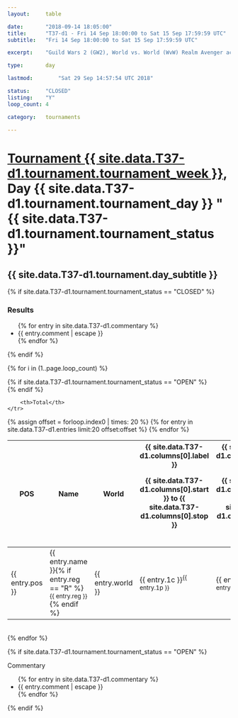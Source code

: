 ```yaml
---
layout: 	table

date: 		"2018-09-14 18:05:00"
title: 		"T37-d1 - Fri 14 Sep 18:00:00 to Sat 15 Sep 17:59:59 UTC"
subtitle: 	"Fri 14 Sep 18:00:00 to Sat 15 Sep 17:59:59 UTC"

excerpt:    "Guild Wars 2 (GW2), World vs. World (WvW) Realm Avenger achivement Tournament. \"Every Kill Counts\""

type:       day

lastmod: 		"Sat 29 Sep 14:57:54 UTC 2018"

status:     "CLOSED"
listing:    "Y"
loop_count: 4

category: 	tournaments

---
```

<div class="table_header">
    <h1><a href="{{ site.data.T37-d1.tournament.week_url }}">Tournament {{ site.data.T37-d1.tournament.tournament_week }}</a>, Day {{ site.data.T37-d1.tournament.tournament_day }} "{{ site.data.T37-d1.tournament.tournament_status }}"</h1>
    <h2>{{ site.data.T37-d1.tournament.day_subtitle }}</h2> 
</div>

{% if site.data.T37-d1.tournament.tournament_status == "CLOSED" %} 
<div class="commentary">
  <h3>Results</h3>
  <ul>
    {% for entry in site.data.T37-d1.commentary %}
    <li class="commentary_list">{{ entry.comment | escape }}</li>
    {% endfor %}
  </ul>
</div>
{% endif %}


{% for i in (1..page.loop_count) %}

{% if site.data.T37-d1.tournament.tournament_status == "OPEN" %} 
<br>
{% endif %}

<table class="day_table">
  <colgroup>
    <col style="width:18px">
    <col style="width:55px">
    <col style="width:55px">
    <col style="width:12px">
    <col style="width:12px">
    <col style="width:12px">
    <col style="width:12px">
    <col style="width:12px">
    <col style="width:12px">
    <col style="width:12px">
    <col style="width:12px">
    <col style="width:12px">
    <col style="width:12px">
    <col style="width:12px">
    <col style="width:12px">
    <col style="width:12px">
    <col style="width:12px">
    <col style="width:12px">
    <col style="width:12px">
    <col style="width:12px">
    <col style="width:12px">
    <col style="width:12px">
    <col style="width:12px">
    <col style="width:12px">
    <col style="width:12px">
    <col style="width:12px">
    <col style="width:12px">
    <col style="width:18px">
  </colgroup>  
  <thead>
    <tr>
        <th>POS</th>
        <th class="AlignLeft">Name</th>
        <th class="AlignLeft">World</th>

<th><div class="label">{{ site.data.T37-d1.columns[0].label }}<p class="onhover">{{ site.data.T37-d1.columns[0].start }} to {{ site.data.T37-d1.columns[0].stop }}</p></div>​</th>
<th><div class="label">{{ site.data.T37-d1.columns[1].label }}<p class="onhover">{{ site.data.T37-d1.columns[1].start }} to {{ site.data.T37-d1.columns[1].stop }}</p></div>​</th>
<th><div class="label">{{ site.data.T37-d1.columns[2].label }}<p class="onhover">{{ site.data.T37-d1.columns[2].start }} to {{ site.data.T37-d1.columns[2].stop }}</p></div>​</th>
<th><div class="label">{{ site.data.T37-d1.columns[3].label }}<p class="onhover">{{ site.data.T37-d1.columns[3].start }} to {{ site.data.T37-d1.columns[3].stop }}</p></div>​</th>
<th><div class="label">{{ site.data.T37-d1.columns[4].label }}<p class="onhover">{{ site.data.T37-d1.columns[4].start }} to {{ site.data.T37-d1.columns[4].stop }}</p></div>​</th>
<th><div class="label">{{ site.data.T37-d1.columns[5].label }}<p class="onhover">{{ site.data.T37-d1.columns[5].start }} to {{ site.data.T37-d1.columns[5].stop }}</p></div>​</th>
<th><div class="label">{{ site.data.T37-d1.columns[6].label }}<p class="onhover">{{ site.data.T37-d1.columns[6].start }} to {{ site.data.T37-d1.columns[6].stop }}</p></div>​</th>
<th><div class="label">{{ site.data.T37-d1.columns[7].label }}<p class="onhover">{{ site.data.T37-d1.columns[7].start }} to {{ site.data.T37-d1.columns[7].stop }}</p></div>​</th>
<th><div class="label">{{ site.data.T37-d1.columns[8].label }}<p class="onhover">{{ site.data.T37-d1.columns[8].start }} to {{ site.data.T37-d1.columns[8].stop }}</p></div>​</th>
<th><div class="label">{{ site.data.T37-d1.columns[9].label }}<p class="onhover">{{ site.data.T37-d1.columns[9].start }} to {{ site.data.T37-d1.columns[9].stop }}</p></div>​</th>
<th><div class="label">{{ site.data.T37-d1.columns[10].label }}<p class="onhover">{{ site.data.T37-d1.columns[10].start }} to {{ site.data.T37-d1.columns[10].stop }}</p></div>​</th>

<th><div class="label">{{ site.data.T37-d1.columns[11].label }}<p class="onhover">{{ site.data.T37-d1.columns[11].start }} to {{ site.data.T37-d1.columns[11].stop }}</p></div>​</th>
<th><div class="label">{{ site.data.T37-d1.columns[12].label }}<p class="onhover">{{ site.data.T37-d1.columns[12].start }} to {{ site.data.T37-d1.columns[12].stop }}</p></div>​</th>
<th><div class="label">{{ site.data.T37-d1.columns[13].label }}<p class="onhover">{{ site.data.T37-d1.columns[13].start }} to {{ site.data.T37-d1.columns[13].stop }}</p></div>​</th>
<th><div class="label">{{ site.data.T37-d1.columns[14].label }}<p class="onhover">{{ site.data.T37-d1.columns[14].start }} to {{ site.data.T37-d1.columns[14].stop }}</p></div>​</th>
<th><div class="label">{{ site.data.T37-d1.columns[15].label }}<p class="onhover">{{ site.data.T37-d1.columns[15].start }} to {{ site.data.T37-d1.columns[15].stop }}</p></div>​</th>
<th><div class="label">{{ site.data.T37-d1.columns[16].label }}<p class="onhover">{{ site.data.T37-d1.columns[16].start }} to {{ site.data.T37-d1.columns[16].stop }}</p></div>​</th>
<th><div class="label">{{ site.data.T37-d1.columns[17].label }}<p class="onhover">{{ site.data.T37-d1.columns[17].start }} to {{ site.data.T37-d1.columns[17].stop }}</p></div>​</th>
<th><div class="label">{{ site.data.T37-d1.columns[18].label }}<p class="onhover">{{ site.data.T37-d1.columns[18].start }} to {{ site.data.T37-d1.columns[18].stop }}</p></div>​</th>
<th><div class="label">{{ site.data.T37-d1.columns[19].label }}<p class="onhover">{{ site.data.T37-d1.columns[19].start }} to {{ site.data.T37-d1.columns[19].stop }}</p></div>​</th>
<th><div class="label">{{ site.data.T37-d1.columns[20].label }}<p class="onhover">{{ site.data.T37-d1.columns[20].start }} to {{ site.data.T37-d1.columns[20].stop }}</p></div>​</th>

<th><div class="label">{{ site.data.T37-d1.columns[21].label }}<p class="onhover">{{ site.data.T37-d1.columns[21].start }} to {{ site.data.T37-d1.columns[21].stop }}</p></div>​</th>
<th><div class="label">{{ site.data.T37-d1.columns[22].label }}<p class="onhover">{{ site.data.T37-d1.columns[22].start }} to {{ site.data.T37-d1.columns[22].stop }}</p></div>​</th>
<th><div class="label">{{ site.data.T37-d1.columns[23].label }}<p class="onhover">{{ site.data.T37-d1.columns[23].start }} to {{ site.data.T37-d1.columns[23].stop }}</p></div>​</th>

        <th>Total</th>
    </tr>
  </thead>
  {% assign offset = forloop.index0 | times: 20 %}
<tbody>
{% for entry in site.data.T37-d1.entries limit:20 offset:offset %}
  <tr>
    <td class="pl{{ entry.pos }}">{{ entry.pos }}</td>
    <td class="AlignLeft">{{ entry.name }}{% if entry.reg == "R" %}<sup>{{ entry.reg }}</sup>{% endif %}</td>
    <td class="AlignLeft">{{ entry.world }}</td>
    <td class="pl{{ entry.1p }}">{{ entry.1c }}<sup>{{ entry.1p }}</sup></td>
    <td class="pl{{ entry.2p }}">{{ entry.2c }}<sup>{{ entry.2p }}</sup></td>
    <td class="pl{{ entry.3p }}">{{ entry.3c }}<sup>{{ entry.3p }}</sup></td>
    <td class="pl{{ entry.4p }}">{{ entry.4c }}<sup>{{ entry.4p }}</sup></td>
    <td class="pl{{ entry.5p }}">{{ entry.5c }}<sup>{{ entry.5p }}</sup></td>
    <td class="pl{{ entry.6p }}">{{ entry.6c }}<sup>{{ entry.6p }}</sup></td>
    <td class="pl{{ entry.7p }}">{{ entry.7c }}<sup>{{ entry.7p }}</sup></td>
    <td class="pl{{ entry.8p }}">{{ entry.8c }}<sup>{{ entry.8p }}</sup></td>
    <td class="pl{{ entry.9p }}">{{ entry.9c }}<sup>{{ entry.9p }}</sup></td>
    <td class="pl{{ entry.10p }}">{{ entry.10c }}<sup>{{ entry.10p }}</sup></td>
    <td class="pl{{ entry.11p }}">{{ entry.11c }}<sup>{{ entry.11p }}</sup></td>
    <td class="pl{{ entry.12p }}">{{ entry.12c }}<sup>{{ entry.12p }}</sup></td>
    <td class="pl{{ entry.13p }}">{{ entry.13c }}<sup>{{ entry.13p }}</sup></td>
    <td class="pl{{ entry.14p }}">{{ entry.14c }}<sup>{{ entry.14p }}</sup></td>
    <td class="pl{{ entry.15p }}">{{ entry.15c }}<sup>{{ entry.15p }}</sup></td>
    <td class="pl{{ entry.16p }}">{{ entry.16c }}<sup>{{ entry.16p }}</sup></td>
    <td class="pl{{ entry.17p }}">{{ entry.17c }}<sup>{{ entry.17p }}</sup></td>
    <td class="pl{{ entry.18p }}">{{ entry.18c }}<sup>{{ entry.18p }}</sup></td>
    <td class="pl{{ entry.19p }}">{{ entry.19c }}<sup>{{ entry.19p }}</sup></td>
    <td class="pl{{ entry.20p }}">{{ entry.20c }}<sup>{{ entry.20p }}</sup></td>
    <td class="pl{{ entry.21p }}">{{ entry.21c }}<sup>{{ entry.21p }}</sup></td>
    <td class="pl{{ entry.22p }}">{{ entry.22c }}<sup>{{ entry.22p }}</sup></td>
    <td class="pl{{ entry.23p }}">{{ entry.23c }}<sup>{{ entry.23p }}</sup></td>
    <td class="pl{{ entry.24p }}">{{ entry.24c }}<sup>{{ entry.24p }}</sup></td>
    <td>{{ entry.total }}</td>
  </tr>
{% endfor %}  
</tbody>
</table>
<div class="leaderboard"></div>
<br />
{% endfor %}

{% if site.data.T37-d1.tournament.tournament_status == "OPEN" %} 
<div class="commentary">
  <span class="commentary_title">Commentary</span>
  <ul>
    {% for entry in site.data.T37-d1.commentary %}
    <li class="commentary_list">{{ entry.comment | escape }}</li>
    {% endfor %}
  </ul>
</div>
{% endif %}


